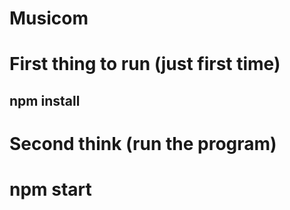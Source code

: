 # Musicom

# First thing to run (just first time)
## npm install

# Second think (run the program)
# npm start
